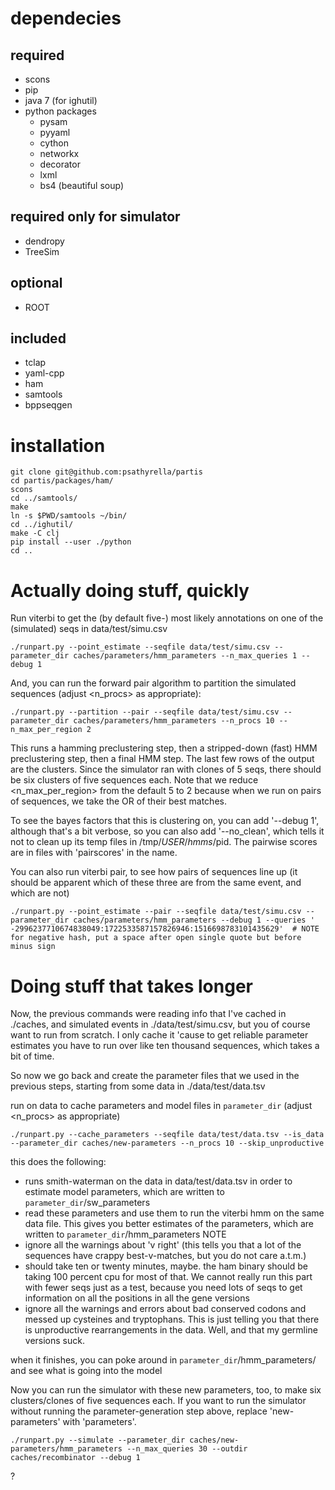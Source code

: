 dependecies
==============
required
--------------
  - scons
  - pip
  - java 7 (for ighutil)
  - python packages
    - pysam
    - pyyaml
    - cython
    - networkx
    - decorator
    - lxml
    - bs4 (beautiful soup)

required only for simulator
--------------
  - dendropy
  - TreeSim

optional
--------------
  - ROOT

included
--------------
  - tclap
  - yaml-cpp
  - ham
  - samtools
  - bppseqgen

installation
==============

```
git clone git@github.com:psathyrella/partis
cd partis/packages/ham/
scons
cd ../samtools/
make
ln -s $PWD/samtools ~/bin/
cd ../ighutil/
make -C clj
pip install --user ./python
cd ..
```

Actually doing stuff, quickly
==============

Run viterbi to get the (by default five-) most likely annotations on one of the (simulated) seqs in data/test/simu.csv
```
./runpart.py --point_estimate --seqfile data/test/simu.csv --parameter_dir caches/parameters/hmm_parameters --n_max_queries 1 --debug 1
```

And, you can run the forward pair algorithm to partition the simulated sequences (adjust <n_procs> as appropriate):
```
./runpart.py --partition --pair --seqfile data/test/simu.csv --parameter_dir caches/parameters/hmm_parameters --n_procs 10 --n_max_per_region 2
```
This runs a hamming preclustering step, then a stripped-down (fast) HMM preclustering step, then a final HMM step. The last few rows of the output are the clusters.
Since the simulator ran with clones of 5 seqs, there should be six clusters of five sequences each. Note that we reduce <n_max_per_region> from the default 5 to 2
because when we run on pairs of sequences, we take the OR of their best matches.

To see the bayes factors that this is clustering on, you can add '--debug 1', although that\'s a bit verbose, so you can also add '--no_clean', which tells it not to clean up its
temp files in /tmp/$USER/hmms/$pid. The pairwise scores are in files with 'pairscores' in the name.

You can also run viterbi pair, to see how pairs of sequences line up (it should be apparent which of these three are from the same event, and which are not)
```
./runpart.py --point_estimate --pair --seqfile data/test/simu.csv --parameter_dir caches/parameters/hmm_parameters --debug 1 --queries ' -2996237710674838049:1722533587157826946:1516698783101435629'  # NOTE for negative hash, put a space after open single quote but before minus sign
```
Doing stuff that takes longer
==============

Now, the previous commands were reading info that I\'ve cached in ./caches, and simulated events in ./data/test/simu.csv, but you of course want to run from scratch.
I only cache it \'cause to get reliable parameter estimates you have to run over like ten thousand sequences, which takes a bit of time.

So now we go back and create the parameter files that we used in the previous steps, starting from some data in ./data/test/data.tsv

run on data to cache parameters and model files in `parameter_dir` (adjust <n_procs> as appropriate)
```
./runpart.py --cache_parameters --seqfile data/test/data.tsv --is_data --parameter_dir caches/new-parameters --n_procs 10 --skip_unproductive
```

this does the following:
  - runs smith-waterman on the data in data/test/data.tsv in order to estimate model parameters, which are written to `parameter_dir`/sw_parameters
  - read these parameters and use them to run the viterbi hmm on the same data file. This gives you better estimates of the parameters, which are written to `parameter_dir`/hmm_parameters
NOTE
  - ignore all the warnings about 'v right' (this tells you that a lot of the sequences have crappy best-v-matches, but you do not care a.t.m.)
  - should take ten or twenty minutes, maybe. the ham binary should be taking 100 percent cpu for most of that. We cannot really run this part with fewer
      seqs just as a test, because you need lots of seqs to get information on all the positions in all the gene versions
  - ignore all the warnings and errors about bad conserved codons and messed up cysteines and tryptophans. This is just telling you that there is unproductive rearrangements in the data.
    Well, and that my germline versions suck.

when it finishes, you can poke around in `parameter_dir`/hmm_parameters/ and see what is going into the model

Now you can run the simulator with these new parameters, too, to make six clusters/clones of five sequences each.
If you want to run the simulator without running the parameter-generation step above, replace 'new-parameters' with 'parameters'.
```
./runpart.py --simulate --parameter_dir caches/new-parameters/hmm_parameters --n_max_queries 30 --outdir caches/recombinator --debug 1
```
?
